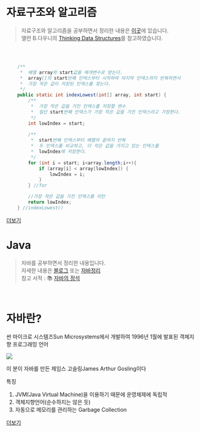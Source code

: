 # 자료구조와 알고리즘 
> 자료구조와 알고리즘을 공부하면서 정리한 내용은 [이곳](https://github.com/cocodori/java/tree/master/알고리즘)에 있습니다.
<br>앨런 B.다우니의 [Thinking Data Structures](https://www.aladin.co.kr/shop/wproduct.aspx?ItemId=148016214)를 참고하였습니다.

<br>


```java

    /**
     *  배열 array와 start값을 매개변수로 받는다.
     *  array[]의 start번째 인덱스부터 시작하여 마지막 인덱스까지 반복하면서
     *  가장 작은 값이 저장된 인덱스를 찾는다. 
     */
    public static int indexLowest(int[] array, int start) {
        /**
         *  가장 작은 값을 가진 인덱스를 저장할 변수
         *  일단 start번째 인덱스가 가장 작은 값을 가진 인덱스라고 가정한다.
         */
        int lowIndex = start;
        
        /**
         *  start번째 인덱스부터 배열의 끝까지 반복
         *  두 인덱스를 비교하고, 더 작은 값을 가지고 있는 인덱스를
         *  lowIndex에 저장한다.
         */
        for (int i = start; i<array.length;i++){
            if (array[i] < array[lowIndex]) {
                lowIndex = i;
            }
        } //for

        //가장 작은 값을 가진 인덱스를 리턴
        return lowIndex;
    } //indexLowest() 
```


[더보기](https://github.com/cocodori/java/tree/master/알고리즘)



# Java 

> 자바를 공부하면서 정리한 내용입니다.  <br>
>자세한 내용은 [블로그](https://velog.io/@cocodori/series/Java) 또는 [자바정리](https://github.com/cocodori/java/tree/master/note) <br>
>참고 서적 : 📚 [자바의 정석](http://www.yes24.com/Product/Goods/24259565) 

<br>

# 자바란?

 썬 마이크로 시스템즈Sun Microsystems에서 개발하여 1996년 1월에 발표된 객체지향 프로그래밍 언어

![](https://images.velog.io/images/cocodori/post/08ff51a5-8a03-4c82-9408-227c58278785/james.jpg)

이 분이 자바를 만든 제임스 고슬링James Arthur Gosling이다

특징

1. JVM(Java Virtual Machine)을 이용하기 때문에 운영체제에 독립적
2. 객체지향언어(순수하지는 않은 듯)
3. 자동으로 메모리를 관리하는 Garbage Collection

[더보기](https://github.com/cocodori/java/blob/master/자바정리)